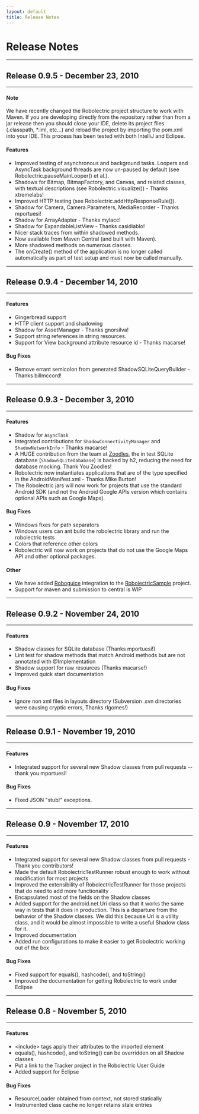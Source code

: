 ```yaml
---
layout: default
title: Release Notes
---
```


# Release Notes

-----
## Release 0.9.5 - December 23, 2010
-----

#### Note
We have recently changed the Robolectric project structure to work with Maven. If you are developing directly from the
repository rather than from a jar release then you should close your IDE, delete its project files (.classpath, *.iml,
etc...) and reload the project by importing the pom.xml into your IDE. This process has been tested with both IntelliJ
and Eclipse.

#### Features
- Improved testing of asynchronous and background tasks. Loopers and AsyncTask background threads are now un-paused by default (see Robolectric.pauseMainLooper() et al.).
- Shadows for Bitmap, BitmapFactory, and Canvas, and related classes, with textual descriptions (see Robolectric.visualize()) - Thanks xtremelabs!
- Improved HTTP testing (see Robolectric.addHttpResponseRule()).
- Shadow for Camera, Camera.Parameters, MediaRecorder - Thanks mportuesi!
- Shadow for ArrayAdapter - Thanks mylacc!
- Shadow for ExpandableListView - Thanks casidiablo!
- Nicer stack traces from within shadowed methods.
- Now available from Maven Central (and built with Maven).
- More shadowed methods on numerous classes.
- The onCreate() method of the application is no longer called automatically as part of test setup and must now be
  called manually.



-----
## Release 0.9.4 - December 14, 2010
-----

#### Features
- Gingerbread support
- HTTP client support and shadowing
- Shadow for AssetManager - Thanks gnorsilva!
- Support string references in string resources.
- Support for View background attribute resource id - Thanks macarse!

#### Bug Fixes
- Remove errant semicolon from generated ShadowSQLiteQueryBuilder - Thanks billmccord!


-----
## Release 0.9.3 - December 3, 2010
-----

#### Features
- Shadow for <code>AsyncTask</code>
- Integrated contributions for <code>ShadowConnectivityManager</code> and <code>ShadowNetworkInfo</code> - Thanks
macarse!
- A HUGE contribution from the team at [Zoodles](http://www.zoodles.com), the in test SQLite database
(<code>ShadowSQLiteDababase</code>) is backed by h2, reducing the need for database mocking. Thank You Zoodles!
- Robolectric now instantiates applications that are of the type specified in the AndroidManifest.xml - Thanks
Mike Burton!
- The Robolectric jars will now work for projects that use the standard Android SDK (and not the Android Google APIs
version which contains optional APIs such as Google Maps).

#### Bug Fixes
- Windows fixes for path separators
- Windows users can ant build the robolectric library and run the robolectric tests
- Colors that reference other colors
- Robolectric will now work on projects that do not use the Google Maps API and other optional packages.

#### Other
- We have added [Roboguice](http://code.google.com/p/roboguice/) integration to the
[RobolectricSample](http://github.com/pivotal/RobolectricSample) project.
- Support for maven and submission to central is WIP


-----
## Release 0.9.2 - November 24, 2010
-----

#### Features
- Shadow classes for SQLite database (Thanks mportuesi!)
- Lint test for shadow methods that match Android methods but are not annotated with @Implementation
- Shadow support for raw resources (Thanks macarse!)
- Improved quick start documentation

#### Bug Fixes
- Ignore non xml files in layouts directory (Subversion .svn directories were causing cryptic errors, Thanks rlgomes!)

-----
## Release 0.9.1 - November 19, 2010
-----

#### Features
- Integrated support for several new Shadow classes from pull requests -- thank you mportuesi!

#### Bug Fixes
- Fixed JSON "stub!" exceptions.


-----
## Release 0.9 - November 17, 2010
-----

#### Features
- Integrated support for several new Shadow classes from pull requests - Thank you contributors!
- Made the default RobolectricTestRunner robust enough to work without modification for most projects
- Improved the extensibility of RobolectricTestRunner for those projects that do need to add more functionality
- Encapsulated most of the fields on the Shadow classes
- Added support for the android.net.Uri class so that it works the same way in tests that it does in production. This is
a departure from the behavior of the Shadow classes. We did this because Uri is a utility class, and it would be
almost impossible to write a useful Shadow class for it.
- Improved documentation
- Added run configurations to make it easier to get Robolectric working out of the box

#### Bug Fixes
- Fixed support for equals(), hashcode(), and toString()
- Improved the documentation for getting Robolectric to work under Eclipse


-----
## Release 0.8 - November 5, 2010
-----

#### Features
- &lt;include&gt; tags apply their attributes to the imported element
- equals(), hashcode(), and toString() can be overridden on all Shadow classes
- Put a link to the Tracker project in the Robolectric User Guide
- Added support for Eclipse

#### Bug Fixes
- ResourceLoader obtained from context, not stored statically
- Instrumented class cache no longer retains stale entries
